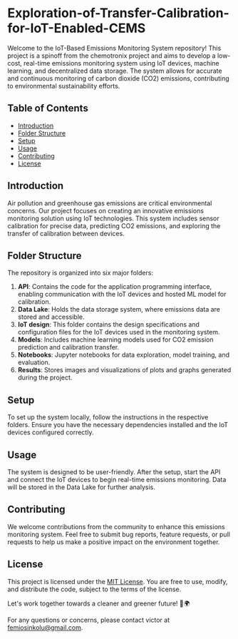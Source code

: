 # Exploration-of-Transfer-Calibration-for-IoT-Enabled-CEMS

Welcome to the IoT-Based Emissions Monitoring System repository! This project is a spinoff from the chemotronix project and aims to develop a low-cost, real-time emissions monitoring system using IoT devices, machine learning, and decentralized data storage. The system allows for accurate and continuous monitoring of carbon dioxide (CO2) emissions, contributing to environmental sustainability efforts.

## Table of Contents
- [Introduction](#introduction)
- [Folder Structure](#folder-structure)
- [Setup](#setup)
- [Usage](#usage)
- [Contributing](#contributing)
- [License](#license)

## Introduction
Air pollution and greenhouse gas emissions are critical environmental concerns. Our project focuses on creating an innovative emissions monitoring solution using IoT technologies. This system includes sensor calibration for precise data, predicting CO2 emissions, and exploring the transfer of calibration between devices.

## Folder Structure
The repository is organized into six major folders:
1. **API**: Contains the code for the application programming interface, enabling communication with the IoT devices and hosted ML model for calibration.
2. **Data Lake**: Holds the data storage system, where emissions data are stored and accessible.
3. **IoT design**: This folder contains the design specifications and configuration files for the IoT devices used in the monitoring system.
4. **Models**: Includes machine learning models used for CO2 emission prediction and calibration transfer.
5. **Notebooks**: Jupyter notebooks for data exploration, model training, and evaluation.
6. **Results**: Stores images and visualizations of plots and graphs generated during the project.

## Setup
To set up the system locally, follow the instructions in the respective folders. Ensure you have the necessary dependencies installed and the IoT devices configured correctly.

## Usage
The system is designed to be user-friendly. After the setup, start the API and connect the IoT devices to begin real-time emissions monitoring. Data will be stored in the Data Lake for further analysis.

## Contributing
We welcome contributions from the community to enhance this emissions monitoring system. Feel free to submit bug reports, feature requests, or pull requests to help us make a positive impact on the environment together.

## License
This project is licensed under the [MIT License](https://opensource.org/licenses/MIT). You are free to use, modify, and distribute the code, subject to the terms of the license.

Let's work together towards a cleaner and greener future! 🌿🌍

For any questions or concerns, please contact victor at [femiosinkolu@gmail.com](mailto:femiosinkolu@gmail.com).

